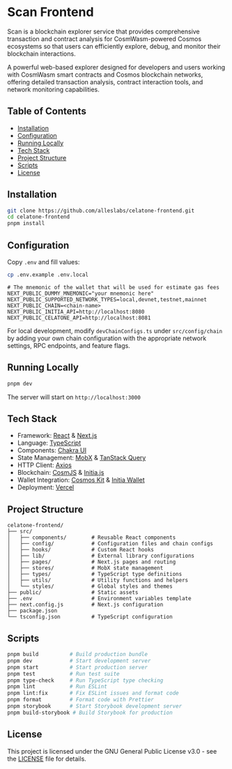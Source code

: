 # Scan Frontend

Scan is a blockchain explorer service that provides comprehensive transaction and contract analysis for CosmWasm-powered Cosmos ecosystems so that users can efficiently explore, debug, and monitor their blockchain interactions.

A powerful web-based explorer designed for developers and users working with CosmWasm smart contracts and Cosmos blockchain networks, offering detailed transaction analysis, contract interaction tools, and network monitoring capabilities.

## Table of Contents

- [Installation](#installation)
- [Configuration](#configuration)
- [Running Locally](#running-locally)
- [Tech Stack](#tech-stack)
- [Project Structure](#project-structure)
- [Scripts](#scripts)
- [License](#license)

## Installation

```sh
git clone https://github.com/alleslabs/celatone-frontend.git
cd celatone-frontend
pnpm install
```

## Configuration

Copy `.env` and fill values:

```sh
cp .env.example .env.local
```

```env
# The mnemonic of the wallet that will be used for estimate gas fees
NEXT_PUBLIC_DUMMY_MNEMONIC="your mnemonic here"
NEXT_PUBLIC_SUPPORTED_NETWORK_TYPES=local,devnet,testnet,mainnet
NEXT_PUBLIC_CHAIN=<chain-name>
NEXT_PUBLIC_INITIA_API=http://localhost:8080
NEXT_PUBLIC_CELATONE_API=http://localhost:8081
```

For local development, modify `devChainConfigs.ts` under `src/config/chain` by adding your own chain configuration with the appropriate network settings, RPC endpoints, and feature flags.

## Running Locally

```sh
pnpm dev
```

The server will start on `http://localhost:3000`

## Tech Stack

- Framework: [React](https://reactjs.org/) & [Next.js](https://nextjs.org/)
- Language: [TypeScript](https://www.typescriptlang.org/)
- Components: [Chakra UI](https://chakra-ui.com/)
- State Management: [MobX](https://mobx.js.org/) & [TanStack Query](https://tanstack.com/query)
- HTTP Client: [Axios](https://axios-http.com/)
- Blockchain: [CosmJS](https://github.com/cosmos/cosmjs) & [Initia.js](https://github.com/initia-labs/initia.js)
- Wallet Integration: [Cosmos Kit](https://cosmoskit.com/) & [Initia Wallet](https://github.com/initia-labs/wallet)
- Deployment: [Vercel](https://vercel.com/)

## Project Structure

```
celatone-frontend/
├── src/
│   ├── components/        # Reusable React components
│   ├── config/            # Configuration files and chain configs
│   ├── hooks/             # Custom React hooks
│   ├── lib/               # External library configurations
│   ├── pages/             # Next.js pages and routing
│   ├── stores/            # MobX state management
│   ├── types/             # TypeScript type definitions
│   ├── utils/             # Utility functions and helpers
│   └── styles/            # Global styles and themes
├── public/                # Static assets
├── .env                   # Environment variables template
├── next.config.js         # Next.js configuration
├── package.json
└── tsconfig.json          # TypeScript configuration
```

## Scripts

```sh
pnpm build          # Build production bundle
pnpm dev            # Start development server
pnpm start          # Start production server
pnpm test           # Run test suite
pnpm type-check     # Run TypeScript type checking
pnpm lint           # Run ESLint
pnpm lint:fix       # Fix ESLint issues and format code
pnpm format         # Format code with Prettier
pnpm storybook      # Start Storybook development server
pnpm build-storybook # Build Storybook for production
```

## License

This project is licensed under the GNU General Public License v3.0 - see the [LICENSE](LICENSE) file for details.
